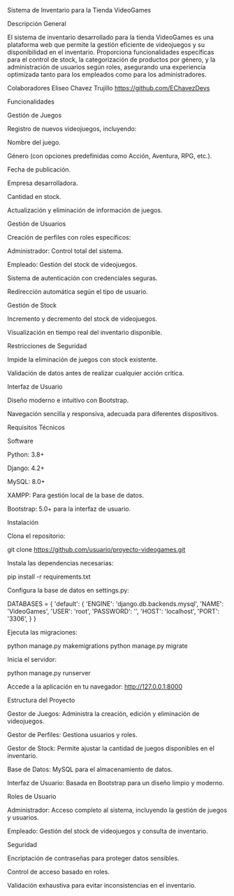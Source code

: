 Sistema de Inventario para la Tienda VideoGames

Descripción General

El sistema de inventario desarrollado para la tienda VideoGames es una plataforma web que permite la gestión eficiente de videojuegos y su disponibilidad en el inventario. Proporciona funcionalidades específicas para el control de stock, la categorización de productos por género, y la administración de usuarios según roles, asegurando una experiencia optimizada tanto para los empleados como para los administradores.

Colaboradores
Eliseo Chavez Trujillo
https://github.com/EChavezDevs


Funcionalidades

Gestión de Juegos

Registro de nuevos videojuegos, incluyendo:

Nombre del juego.

Género (con opciones predefinidas como Acción, Aventura, RPG, etc.).

Fecha de publicación.

Empresa desarrolladora.

Cantidad en stock.

Actualización y eliminación de información de juegos.

Gestión de Usuarios

Creación de perfiles con roles específicos:

Administrador: Control total del sistema.

Empleado: Gestión del stock de videojuegos.

Sistema de autenticación con credenciales seguras.

Redirección automática según el tipo de usuario.

Gestión de Stock

Incremento y decremento del stock de videojuegos.

Visualización en tiempo real del inventario disponible.

Restricciones de Seguridad

Impide la eliminación de juegos con stock existente.

Validación de datos antes de realizar cualquier acción crítica.

Interfaz de Usuario

Diseño moderno e intuitivo con Bootstrap.

Navegación sencilla y responsiva, adecuada para diferentes dispositivos.

Requisitos Técnicos

Software

Python: 3.8+

Django: 4.2+

MySQL: 8.0+

XAMPP: Para gestión local de la base de datos.

Bootstrap: 5.0+ para la interfaz de usuario.

Instalación

Clona el repositorio:

git clone https://github.com/usuario/proyecto-videogames.git

Instala las dependencias necesarias:

pip install -r requirements.txt

Configura la base de datos en settings.py:

DATABASES = {
    'default': {
        'ENGINE': 'django.db.backends.mysql',
        'NAME': 'VideoGames',
        'USER': 'root',
        'PASSWORD': '',
        'HOST': 'localhost',
        'PORT': '3306',
    }
}

Ejecuta las migraciones:

python manage.py makemigrations
python manage.py migrate

Inicia el servidor:

python manage.py runserver

Accede a la aplicación en tu navegador:
http://127.0.0.1:8000

Estructura del Proyecto

Gestor de Juegos: Administra la creación, edición y eliminación de videojuegos.

Gestor de Perfiles: Gestiona usuarios y roles.

Gestor de Stock: Permite ajustar la cantidad de juegos disponibles en el inventario.

Base de Datos: MySQL para el almacenamiento de datos.

Interfaz de Usuario: Basada en Bootstrap para un diseño limpio y moderno.

Roles de Usuario

Administrador: Acceso completo al sistema, incluyendo la gestión de juegos y usuarios.

Empleado: Gestión del stock de videojuegos y consulta de inventario.

Seguridad

Encriptación de contraseñas para proteger datos sensibles.

Control de acceso basado en roles.

Validación exhaustiva para evitar inconsistencias en el inventario.
